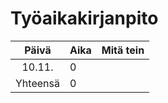 # Työaikakirjanpito

| Päivä | Aika | Mitä tein  |
| :----:|:-----| :-----|
| 10.11. | 0    |  |
| Yhteensä   | 0   | | 
